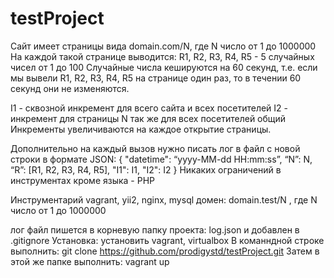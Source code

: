 # testProject

Сайт имеет страницы вида domain.com/N, где N число от 1 до 1000000
На каждой такой странице выводится:
R1, R2, R3, R4, R5 - 5 случайных чисел от 1 до 100
Случайные числа кешируются на 60 секунд, т.е. если мы вывели R1, R2, R3, R4, R5 на странице один раз, то в течении 60 секунд они не изменяются. 

I1 - сквозной инкремент для всего сайта и всех посетителей
I2 - инкремент для страницы N так же для всех посетителей общий
Инкременты увеличиваются на каждое открытие страницы.

Дополнительно на каждый вызов нужно писать лог в файл с новой строки в формате JSON:
{
"datetime": “yyyy-MM-dd HH:mm:ss”,
“N”: N, 
“R”: [R1, R2, R3, R4, R5], 
"I1": I1, 
"I2": I2
}
Никаких ограничений в инструментах кроме языка - PHP

Инструментарий vagrant, yii2, nginx, mysql
домен: domain.test/N , где N число от 1 до 1000000

лог файл пишется в корневую папку проекта: log.json и добавлен в .gitignore
Установка: установить vagrant, virtualbox
В команндной строке выполнить:
 git clone https://github.com/prodigystd/testProject.git
Затем в этой же папке выполнить:
vagrant up
